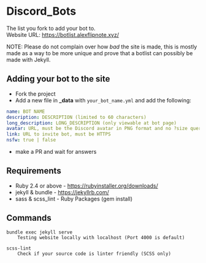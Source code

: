 # Discord_Bots
The list you fork to add your bot to.<br>
Website URL: https://botlist.alexflipnote.xyz/

NOTE: Please do not complain over how *bad* the site is made, this is mostly made as a
way to be more unique and prove that a botlist can possibly be made with Jekyll.

## Adding your bot to the site
- Fork the project
- Add a new file in **\_data** with `your_bot_name.yml` and add the following:
```yml
name: BOT NAME
description: DESCRIPTION (limited to 60 characters)
long_description: LONG_DESCRIPTION (only viewable at bot page)
avatar: URL, must be the Discord avatar in PNG format and no ?size query
link: URL to invite bot, must be HTTPS
nsfw: true | false
```
- make a PR and wait for answers

## Requirements
- Ruby 2.4 or above - https://rubyinstaller.org/downloads/
- jekyll & bundle - https://jekyllrb.com/
- sass & scss_lint - Ruby Packages (gem install)

## Commands
```
bundle exec jekyll serve
    Testing website locally with localhost (Port 4000 is default)

scss-lint
    Check if your source code is linter friendly (SCSS only)
```
